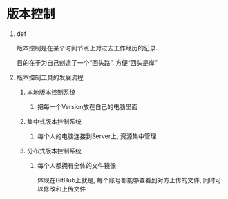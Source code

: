 # 版本控制

1. def 

	版本控制是在某个时间节点上对过去工作经历的记录. 

	目的在于为自己创造了一个“回头路”, 方便“回头是岸”

2. 版本控制工具的发展流程

	1. 本地版本控制系统

		1. 把每一个Version放在自己的电脑里面

	2. 集中式版本控制系统

		1. 每个人的电脑连接到Server上, 资源集中管理

	3. 分布式版本控制系统

		1. 每个人都拥有全体的文件镜像

			体现在GitHub上就是, 每个账号都能够查看到对方上传的文件, 同时可以修改和上传文件